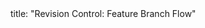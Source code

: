 <frontmatter>
title: "Revision Control: Feature Branch Flow"
</frontmatter>

<include src="unit-inPage-asFlat.md" boilerplate />